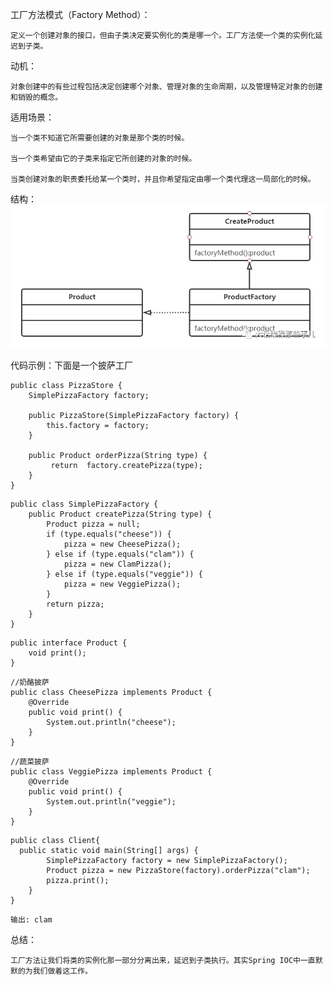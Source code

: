 工厂方法模式（Factory Method）：

    定义一个创建对象的接口，但由子类决定要实例化的类是哪一个。工厂方法使一个类的实例化延迟到子类。


动机：

    对象创建中的有些过程包括决定创建哪个对象、管理对象的生命周期，以及管理特定对象的创建和销毁的概念。


适用场景：

    当一个类不知道它所需要创建的对象是那个类的时候。

    当一个类希望由它的子类来指定它所创建的对象的时候。

    当类创建对象的职责委托给某一个类时，并且你希望指定由哪一个类代理这一局部化的时候。


结构：
<img src="https://github.com/2857944093/springboot-series/blob/master/images/factory/%E5%B7%A5%E5%8E%82%E6%96%B9%E6%B3%95.png" />

代码示例：下面是一个披萨工厂
<p></p>

    public class PizzaStore {
        SimplePizzaFactory factory;

        public PizzaStore(SimplePizzaFactory factory) {
            this.factory = factory;
        }

        public Product orderPizza(String type) {
             return  factory.createPizza(type);
        }
    }
<p></p>

    public class SimplePizzaFactory {
        public Product createPizza(String type) {
            Product pizza = null;
            if (type.equals("cheese")) {
                pizza = new CheesePizza();
            } else if (type.equals("clam")) {
                pizza = new ClamPizza();
            } else if (type.equals("veggie")) {
                pizza = new VeggiePizza();
            }
            return pizza;
        }
    }
<p></p>

    public interface Product {
        void print();
    }
<p></p>

    //奶酪披萨
    public class CheesePizza implements Product {
        @Override
        public void print() {
            System.out.println("cheese");
        }
    }
<p></p>

    //蔬菜披萨
    public class VeggiePizza implements Product {
        @Override
        public void print() {
            System.out.println("veggie");
        }
    }
<p></p>

    public class Client{
      public static void main(String[] args) {
            SimplePizzaFactory factory = new SimplePizzaFactory();
            Product pizza = new PizzaStore(factory).orderPizza("clam");
            pizza.print();
        }
    }
<p></p>

    输出: clam

总结：

    工厂方法让我们将类的实例化那一部分分离出来，延迟到子类执行。其实Spring IOC中一直默默的为我们做着这工作。
